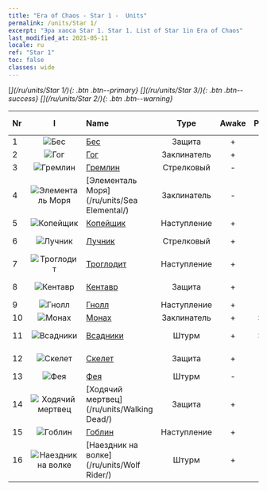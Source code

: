 ```yaml
---
title: "Era of Chaos - Star 1 -  Units"
permalink: /units/Star 1/
excerpt: "Эра хаоса Star 1. Star 1. List of Star 1in Era of Chaos"
last_modified_at: 2021-05-11
locale: ru
ref: "Star 1"
toc: false
classes: wide
---
```

 [<i class="fas fa-star"/>](/ru/units/Star 1/){: .btn .btn--primary} [<i class="fas fa-star"/><i class="fas fa-star"/><i class="fas fa-star"/>](/ru/units/Star 3/){: .btn .btn--success} [<i class="fas fa-star"/><i class="fas fa-star"/>](/ru/units/Star 2/){: .btn .btn--warning} 

  | Nr | I |         Name        |   Type   | Awake | Ранг |   Members     |  Stars  | Exclusive | Attack  |     HP    |  Awaken Name  |
  |:---|:-:|:--------------------|:--------:|:-----:|:---------:|:-------------:|:-------:|:---------:|:-------:|:---------:|:--------------|
  | 1 | ![Бес](/images/u/ti_xiaoemo.jpg) | [Бес](/ru/units/Imp/) | Защита | + | R | x9 | <i class="fas fa-star"/> | - | 51.3 | 1224 |  Черти  |
  | 2 | ![Гог](/images/u/ti_touhuoguai.jpg) | [Гог](/ru/units/Gog/) | Заклинатель | + | R | x9 | <i class="fas fa-star"/> | - | 102.6 | 629 |  Магог  |
  | 3 | ![Гремлин](/images/u/ti_xiaoyaojing.jpg) | [Гремлин](/ru/units/Gremlin/) | Стрелковый | - | R | x9 | <i class="fas fa-star"/> | - | 84.4 | 645 |   -   |
  | 4 | ![Элементаль Моря](/images/u/ti_haiyuansu.jpg) | [Элементаль Моря](/ru/units/Sea Elemental/) | Заклинатель | - | R | x9 | <i class="fas fa-star"/> | - | 201.8 | 1446 |  Элементаль Приливов  |
  | 5 | ![Копейщик](/images/u/ti_jibing.jpg) | [Копейщик](/ru/units/Pikeman/) | Наступление | + | R | x9 | <i class="fas fa-star"/> | - | 84.4 | 645 |  Алебардщик  |
  | 6 | ![Лучник](/images/u/ti_nushou.jpg) | [Лучник](/ru/units/Marksman/) | Стрелковый | + | R | x9 | <i class="fas fa-star"/> | - | 85.3 | 438 |  Опытный лучник  |
  | 7 | ![Троглодит](/images/u/ti_dongxueren.jpg) | [Троглодит](/ru/units/Troglodyte/) | Наступление | + | R | x9 | <i class="fas fa-star"/> | - | 86.0 | 744 |  Темный троглодит  |
  | 8 | ![Кентавр](/images/u/ti_banrenma.jpg) | [Кентавр](/ru/units/Centaur/) | Защита | + | R | x9 | <i class="fas fa-star"/> | - | 111.0 | 2691 |  Капитан кентавров  |
  | 9 | ![Гнолл](/images/u/ti_langren.jpg) | [Гнолл](/ru/units/Gnoll/) | Наступление | + | R | x9 | <i class="fas fa-star"/> | - | 84.4 | 761 |  Гнолл-воин  |
  | 10 | ![Монах](/images/u/ti_senglv.jpg) | [Монах](/ru/units/Monk/) | Заклинатель | + | SR | x4 | <i class="fas fa-star"/> | - | 102.6 | 662 |  Жрец  |
  | 11 | ![Всадники](/images/u/ti_qishi.jpg) | [Всадники](/ru/units/Cavalier/) | Штурм | + | SR | x4 | <i class="fas fa-star"/> | + | 79.4 | 811 |  Рыцари-чемпионы  |
  | 12 | ![Скелет](/images/u/ti_kulouzhanshi.jpg) | [Скелет](/ru/units/Skeleton/) | Защита | + | R | x9 | <i class="fas fa-star"/> | - | 57.9 | 1158 |  Скелет-воин  |
  | 13 | ![Фея](/images/u/ti_mofaxianling.jpg) | [Фея](/ru/units/Sprite/) | Штурм | - | R | x4 | <i class="fas fa-star"/> | - | 69.5 | 993 |    |
  | 14 | ![Ходячий мертвец](/images/u/ti_jiangshi.jpg) | [Ходячий мертвец](/ru/units/Walking Dead/) | Защита | + | R | x9 | <i class="fas fa-star"/> | + | 117.7 | 2758 |  Зомби  |
  | 15 | ![Гоблин](/images/u/ti_shourenzhanshi.jpg) | [Гоблин](/ru/units/Goblin/) | Наступление | + | R | x9 | <i class="fas fa-star"/> | - | 82.7 | 761 |  Хобгоблин  |
  | 16 | ![Наездник на волке](/images/u/ti_langqibing.jpg) | [Наездник на волке](/ru/units/Wolf Rider/) | Штурм | + | R | x9 | <i class="fas fa-star"/> | - | 72.8 | 860 |  Разбойник на волке  |
